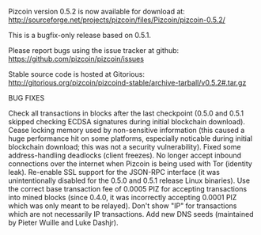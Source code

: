 Pizcoin version 0.5.2 is now available for download at:
http://sourceforge.net/projects/pizcoin/files/Pizcoin/pizcoin-0.5.2/

This is a bugfix-only release based on 0.5.1.

Please report bugs using the issue tracker at github:
https://github.com/pizcoin/pizcoin/issues

Stable source code is hosted at Gitorious:
http://gitorious.org/pizcoin/pizcoind-stable/archive-tarball/v0.5.2#.tar.gz

BUG FIXES

Check all transactions in blocks after the last checkpoint (0.5.0 and 0.5.1 skipped checking ECDSA signatures during initial blockchain download).
Cease locking memory used by non-sensitive information (this caused a huge performance hit on some platforms, especially noticable during initial blockchain download; this was
not a security vulnerability).
Fixed some address-handling deadlocks (client freezes).
No longer accept inbound connections over the internet when Pizcoin is being used with Tor (identity leak).
Re-enable SSL support for the JSON-RPC interface (it was unintentionally disabled for the 0.5.0 and 0.5.1 release Linux binaries).
Use the correct base transaction fee of 0.0005 PIZ for accepting transactions into mined blocks (since 0.4.0, it was incorrectly accepting 0.0001 PIZ which was only meant to be relayed).
Don't show "IP" for transactions which are not necessarily IP transactions.
Add new DNS seeds (maintained by Pieter Wuille and Luke Dashjr).
